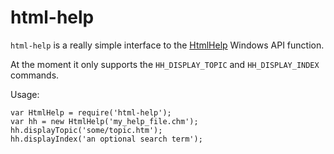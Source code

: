 html-help
=========

`html-help` is a really simple interface to the [HtmlHelp](https://msdn.microsoft.com/en-us/library/windows/desktop/ms670172%28v=vs.85%29.aspx)
Windows API function.

At the moment it only supports the `HH_DISPLAY_TOPIC` and `HH_DISPLAY_INDEX` commands.

Usage:

    var HtmlHelp = require('html-help');
    var hh = new HtmlHelp('my_help_file.chm');
    hh.displayTopic('some/topic.htm');
    hh.displayIndex('an optional search term');
